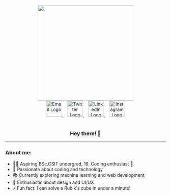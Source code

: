<div align="center">
  <div id="header">
    <img src="https://media1.giphy.com/media/f3iwJFOVOwuy7K6FFw/giphy.gif?cid=ecf05e47166n56o8rtwxf9rq9bhyfpag07wxcoah8nhpkc7e&ep=v1_gifs_related&rid=giphy.gif&ct=g" width="300"/>
  </div>
  
  <div id="badges">
    <a href="mailto:kamalbanjade67@gmail.com">
      <img src="https://i.imgur.com/xQhxjPd.png" width="50" alt="Email Logo"/>
    </a>
    &nbsp;&nbsp; <!-- Add some space between the badges -->
    <a href="https://twitter.com/kamalBanjade20">
      <img src="https://i.imgur.com/fpkzmEC.png" width="50" alt="Twitter Logo"/>
    </a>
    &nbsp;&nbsp; <!-- Add some space between the badges -->
    <a href="https://www.linkedin.com/in/kamal-banjade">
      <img src="https://upload.wikimedia.org/wikipedia/commons/c/ca/LinkedIn_logo_initials.png" width="50" alt="LinkedIn Logo"/>
    </a>
    &nbsp;&nbsp; <!-- Add some space between the badges -->
    <a href="https://www.instagram.com/kamal.banjade_/">
      <img src="https://upload.wikimedia.org/wikipedia/commons/thumb/a/a5/Instagram_icon.png/1024px-Instagram_icon.png" width="50" alt="Instagram Logo"/>
    </a>
  </div>
  </br>
  <div>
    <img src="https://komarev.com/ghpvc/?username=KamalBanjade&style=flat-square&color=blue" alt=""/>
  </div>
  
### Hey there! 👋

---

<div style="text-align: left;"> <!-- Aligning "About me" section to the left -->
    <h3>About me:</h3>
    <ul>
        <li>👨‍💻 Aspiring BSc.CSIT undergrad, 19. Coding enthusiast 🚀</li>
        <li>🌟 Passionate about coding and technology</li>
        <li>📚 Currently exploring machine learning and web development</li>
        <li>🎨 Enthusiastic about design and UI/UX</li>
        <li>⚡ Fun fact: I can solve a Rubik's cube in under a minute!</li>
    </ul>
</div>

</div>
